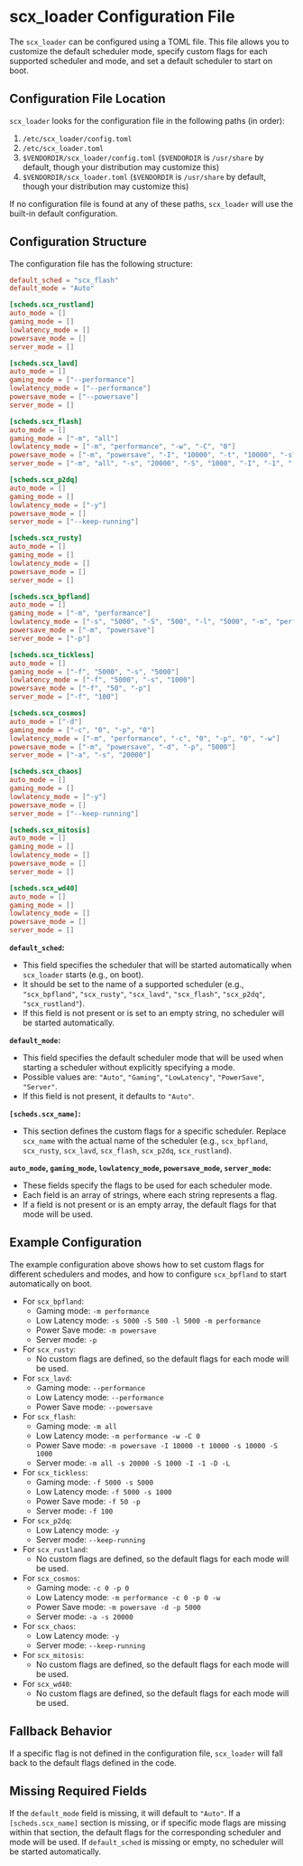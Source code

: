 # scx_loader Configuration File

The `scx_loader` can be configured using a TOML file. This file allows you to customize the default scheduler mode, specify custom flags for each supported scheduler and mode, and set a default scheduler to start on boot.

## Configuration File Location

`scx_loader` looks for the configuration file in the following paths (in order):

1. `/etc/scx_loader/config.toml`
2. `/etc/scx_loader.toml`
3. `$VENDORDIR/scx_loader/config.toml` (`$VENDORDIR` is `/usr/share` by default, though your distribution may customize this)
4. `$VENDORDIR/scx_loader.toml` (`$VENDORDIR` is `/usr/share` by default, though your distribution may customize this)

If no configuration file is found at any of these paths, `scx_loader` will use the built-in default configuration.

## Configuration Structure

The configuration file has the following structure:

```toml
default_sched = "scx_flash"
default_mode = "Auto"

[scheds.scx_rustland]
auto_mode = []
gaming_mode = []
lowlatency_mode = []
powersave_mode = []
server_mode = []

[scheds.scx_lavd]
auto_mode = []
gaming_mode = ["--performance"]
lowlatency_mode = ["--performance"]
powersave_mode = ["--powersave"]
server_mode = []

[scheds.scx_flash]
auto_mode = []
gaming_mode = ["-m", "all"]
lowlatency_mode = ["-m", "performance", "-w", "-C", "0"]
powersave_mode = ["-m", "powersave", "-I", "10000", "-t", "10000", "-s", "10000", "-S", "1000"]
server_mode = ["-m", "all", "-s", "20000", "-S", "1000", "-I", "-1", "-D", "-L"]

[scheds.scx_p2dq]
auto_mode = []
gaming_mode = []
lowlatency_mode = ["-y"]
powersave_mode = []
server_mode = ["--keep-running"]

[scheds.scx_rusty]
auto_mode = []
gaming_mode = []
lowlatency_mode = []
powersave_mode = []
server_mode = []

[scheds.scx_bpfland]
auto_mode = []
gaming_mode = ["-m", "performance"]
lowlatency_mode = ["-s", "5000", "-S", "500", "-l", "5000", "-m", "performance"]
powersave_mode = ["-m", "powersave"]
server_mode = ["-p"]

[scheds.scx_tickless]
auto_mode = []
gaming_mode = ["-f", "5000", "-s", "5000"]
lowlatency_mode = ["-f", "5000", "-s", "1000"]
powersave_mode = ["-f", "50", "-p"]
server_mode = ["-f", "100"]

[scheds.scx_cosmos]
auto_mode = ["-d"]
gaming_mode = ["-c", "0", "-p", "0"]
lowlatency_mode = ["-m", "performance", "-c", "0", "-p", "0", "-w"]
powersave_mode = ["-m", "powersave", "-d", "-p", "5000"]
server_mode = ["-a", "-s", "20000"]

[scheds.scx_chaos]
auto_mode = []
gaming_mode = []
lowlatency_mode = ["-y"]
powersave_mode = []
server_mode = ["--keep-running"]

[scheds.scx_mitosis]
auto_mode = []
gaming_mode = []
lowlatency_mode = []
powersave_mode = []
server_mode = []

[scheds.scx_wd40]
auto_mode = []
gaming_mode = []
lowlatency_mode = []
powersave_mode = []
server_mode = []
```

**`default_sched`:**

* This field specifies the scheduler that will be started automatically when `scx_loader` starts (e.g., on boot).
* It should be set to the name of a supported scheduler (e.g., `"scx_bpfland"`, `"scx_rusty"`, `"scx_lavd"`, `"scx_flash"`, `"scx_p2dq"`, `"scx_rustland"`).
* If this field is not present or is set to an empty string, no scheduler will be started automatically.

**`default_mode`:**

* This field specifies the default scheduler mode that will be used when starting a scheduler without explicitly specifying a mode.
* Possible values are: `"Auto"`, `"Gaming"`, `"LowLatency"`, `"PowerSave"`, `"Server"`.
* If this field is not present, it defaults to `"Auto"`.

**`[scheds.scx_name]`:**

* This section defines the custom flags for a specific scheduler. Replace `scx_name` with the actual name of the scheduler (e.g., `scx_bpfland`, `scx_rusty`, `scx_lavd`, `scx_flash`, `scx_p2dq`, `scx_rustland`).

**`auto_mode`, `gaming_mode`, `lowlatency_mode`, `powersave_mode`, `server_mode`:**

* These fields specify the flags to be used for each scheduler mode.
* Each field is an array of strings, where each string represents a flag.
* If a field is not present or is an empty array, the default flags for that mode will be used.

## Example Configuration

The example configuration above shows how to set custom flags for different schedulers and modes, and how to configure `scx_bpfland` to start automatically on boot.

* For `scx_bpfland`:
    * Gaming mode: `-m performance`
    * Low Latency mode: `-s 5000 -S 500 -l 5000 -m performance`
    * Power Save mode: `-m powersave`
    * Server mode: `-p`
* For `scx_rusty`:
    * No custom flags are defined, so the default flags for each mode will be used.
* For `scx_lavd`:
    * Gaming mode: `--performance`
    * Low Latency mode: `--performance`
    * Power Save mode: `--powersave`
* For `scx_flash`:
    * Gaming mode: `-m all`
    * Low Latency mode: `-m performance -w -C 0`
    * Power Save mode: `-m powersave -I 10000 -t 10000 -s 10000 -S 1000`
    * Server mode: `-m all -s 20000 -S 1000 -I -1 -D -L`
* For `scx_tickless`:
    * Gaming mode: `-f 5000 -s 5000`
    * Low Latency mode: `-f 5000 -s 1000`
    * Power Save mode: `-f 50 -p`
    * Server mode: `-f 100`
* For `scx_p2dq`:
    * Low Latency mode: `-y`
    * Server mode: `--keep-running`
* For `scx_rustland`:
    * No custom flags are defined, so the default flags for each mode will be used.
* For `scx_cosmos`:
    * Gaming mode: `-c 0 -p 0`
    * Low Latency mode: `-m performance -c 0 -p 0 -w`
    * Power Save mode: `-m powersave -d -p 5000`
    * Server mode: `-a -s 20000`
* For `scx_chaos`:
    * Low Latency mode: `-y`
    * Server mode: `--keep-running`
* For `scx_mitosis`:
    * No custom flags are defined, so the default flags for each mode will be used.
* For `scx_wd40`:
    * No custom flags are defined, so the default flags for each mode will be used.

## Fallback Behavior

If a specific flag is not defined in the configuration file, `scx_loader` will fall back to the default flags defined in the code.

## Missing Required Fields

If the `default_mode` field is missing, it will default to `"Auto"`. If a `[scheds.scx_name]` section is missing, or if specific mode flags are missing within that section, the default flags for the corresponding scheduler and mode will be used. If `default_sched` is missing or empty, no scheduler will be started automatically.
